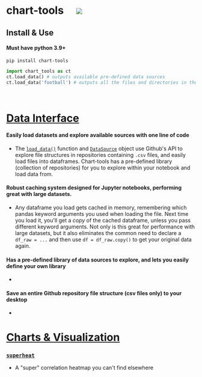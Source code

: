 <h1> chart-tools &nbsp;&nbsp;&nbsp; <a href="https://pypi.org/project/chart-tools/" alt="Version"> <img src="https://img.shields.io/pypi/v/chart-tools.svg" /></a> </h1>

## Install & Use
#### Must have python 3.9+
```
pip install chart-tools
```
```py
import chart_tools as ct
ct.load_data() # outputs available pre-defined data sources
ct.load_data('football') # outputs all the files and directories in the 'football' data source
```

<br>

# [Data Interface](https://github.com/ryayoung/chart-tools/blob/main/sampledata.md)

#### Easily load datasets and explore available sources with one line of code
- The [`load_data()`](https://github.com/ryayoung/chart-tools/blob/main/sampledata.md) function and [`DataSource`](https://github.com/ryayoung/chart-tools/blob/main/sampledata.md) object use Github's API to explore file structures in repositories containing `.csv` files, and easily load files into dataframes. Chart-tools has a pre-defined library (collection of repositories) for you to explore within your notebook and load data from.

#### Robust caching system designed for Jupyter notebooks, performing great with large datasets.
- Any dataframe you load gets cached in memory, remembering which pandas keyword arguments you used when loading the file. Next time you load it, you'll get a _copy_ of the cached dataframe, unless you pass different keyword arguments. Not only is this great for performance with large datasets, but it also eliminates the common need to declare a `df_raw = ...` and then use `df = df_raw.copy()` to get your original data again. 

#### Has a pre-defined library of data sources to explore, and lets you easily define your own library
- 

#### Save an entire Github repository file structure (csv files only) to your desktop
- 

# [Charts & Visualization](https://github.com/ryayoung/chart-tools/blob/main/superheat.md)

### [`superheat`](https://github.com/ryayoung/chart-tools/blob/main/superheat.md)
- A "super" correlation heatmap you can't find elsewhere

